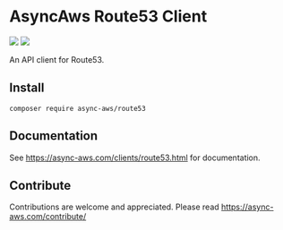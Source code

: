 # AsyncAws Route53 Client

![](https://github.com/async-aws/route53/workflows/Tests/badge.svg?branch=master)
![](https://github.com/async-aws/route53/workflows/BC%20Check/badge.svg?branch=master)

An API client for Route53.

## Install

```cli
composer require async-aws/route53
```

## Documentation

See https://async-aws.com/clients/route53.html for documentation.

## Contribute

Contributions are welcome and appreciated. Please read https://async-aws.com/contribute/
